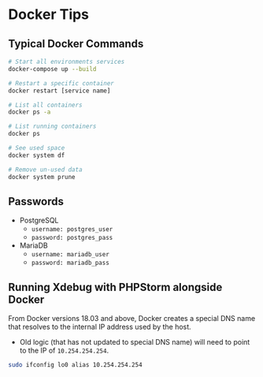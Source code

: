 # Docker Tips

## Typical Docker Commands

```bash
# Start all environments services
docker-compose up --build

# Restart a specific container
docker restart [service name]

# List all containers
docker ps -a

# List running containers
docker ps

# See used space
docker system df

# Remove un-used data
docker system prune
```


## Passwords

* PostgreSQL
    - `username: postgres_user`
    - `password: postgres_pass`
* MariaDB
    - `username: mariadb_user`
    - `password: mariadb_pass`

## Running Xdebug with PHPStorm alongside Docker
From Docker versions 18.03 and above, Docker creates a special DNS name that resolves
to the internal IP address used by the host.

* Old logic (that has not updated to special DNS name) will need to point to the IP of `10.254.254.254`.

```bash
sudo ifconfig lo0 alias 10.254.254.254
```
